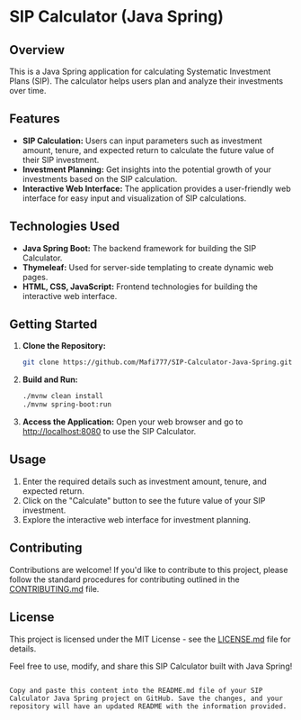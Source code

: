 # SIP Calculator (Java Spring)

## Overview

This is a Java Spring application for calculating Systematic Investment Plans (SIP). The calculator helps users plan and analyze their investments over time.

## Features

- **SIP Calculation:** Users can input parameters such as investment amount, tenure, and expected return to calculate the future value of their SIP investment.
- **Investment Planning:** Get insights into the potential growth of your investments based on the SIP calculation.
- **Interactive Web Interface:** The application provides a user-friendly web interface for easy input and visualization of SIP calculations.

## Technologies Used

- **Java Spring Boot:** The backend framework for building the SIP Calculator.
- **Thymeleaf:** Used for server-side templating to create dynamic web pages.
- **HTML, CSS, JavaScript:** Frontend technologies for building the interactive web interface.

## Getting Started

1. **Clone the Repository:**
   ```bash
   git clone https://github.com/Mafi777/SIP-Calculator-Java-Spring.git
   ```

2. **Build and Run:**
   ```bash
   ./mvnw clean install
   ./mvnw spring-boot:run
   ```

3. **Access the Application:**
   Open your web browser and go to [http://localhost:8080](http://localhost:8080) to use the SIP Calculator.

## Usage

1. Enter the required details such as investment amount, tenure, and expected return.
2. Click on the "Calculate" button to see the future value of your SIP investment.
3. Explore the interactive web interface for investment planning.

## Contributing

Contributions are welcome! If you'd like to contribute to this project, please follow the standard procedures for contributing outlined in the [CONTRIBUTING.md](CONTRIBUTING.md) file.

## License

This project is licensed under the MIT License - see the [LICENSE.md](LICENSE.md) file for details.

Feel free to use, modify, and share this SIP Calculator built with Java Spring!
```

Copy and paste this content into the README.md file of your SIP Calculator Java Spring project on GitHub. Save the changes, and your repository will have an updated README with the information provided.

